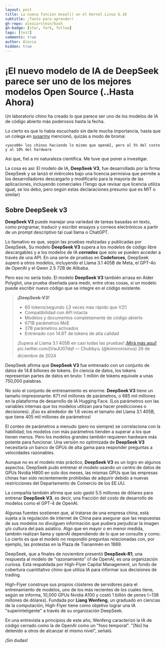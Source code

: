 ```yaml
---
layout: post
title: La nueva funcion mseal() en el Kernel Linux 6.10
subtitle: ¡Tanto para aprender!
gh-repo: alexiarstein/bash
gh-badge: [star, fork, follow]
tags: [test]
comments: true
author: Alexia
hidden: true
---
```


# ¡El nuevo modelo de IA de DeepSeek parece ser uno de los mejores modelos Open Source (..Hasta Ahora)

Un laboratorio chino ha creado lo que parece ser uno de los modelos de IA de código abierto más poderosos hasta la fecha.

Lo cierto es que lo había escuchado sin darle mucha importancia, hasta que un colega en [sysarmy](https://sysarmy.com) mencionó, quizás a modo de broma:

```
<yaco06> los chinos haciendo lo mismo que openAI, pero al 5% del costo y al 10% del hardware
```

Así que, fiel a mi naturaleza científica. Me tuve que poner a investigar. 

La cosa es así: El modelo de IA, **DeepSeek V3**, fue desarrollado por la firma DeepSeek y se lanzó el miércoles bajo una licencia permisiva que permite a los desarrolladores descargarlo y modificarlo para la mayoría de las 
aplicaciones, incluyendo comerciales (Tengo que revisar que licencia utiliza igual, se los debo, pero según estas declaraciones presumo que es MIT o similar)

## Sobre DeepSeek v3 

**DeepSeek V3** puede manejar una variedad de tareas basadas en texto, como programar, traducir y escribir ensayos y correos electrónicos a partir de un prompt descriptivo tal cual llama o ChatGPT.

Lo llamativo es que, según las pruebas realizadas y publicadas por DeepSeek, Su modelo **DeepSeek V3** supera a los modelos de código libre descargables y a los modelos de IA _**cerrados**_ que solo se pueden acceder a través de una 
API. En una serie de pruebas en **Codeforces**, DeepSeek superó a otros modelos, incluyendo el Llama 3.1 405B de Meta, el GPT-4o de OpenAI y el Qwen 2.5 72B de Alibaba.

Pero eso no sería todo. El modelo **DeepSeek V3** también arrasa en Aider Polyglot, una prueba diseñada para medir, entre otras cosas, si un modelo puede escribir nuevo código que se integre en el código existente.

> **¡DeepSeek-V3!**
> 
> - 60 tokens/segundo (¡3 veces más rápido que V2!)
> - Compatibilidad con API intacta
> - Modelos y documentos completamente de código abierto
> - 671B parámetros MoE
> - 37B parámetros activados
> - Entrenado con 14.8T de tokens de alta calidad
> 
> ¡Supera al Llama 3.1 405B en casi todas las pruebas!
> [¡Mirá más aquí!](https://t.co/OiHu17hBSI) pic.twitter.com/jVwJU07dqf
> — Chubby♨️ (@kimmonismus) 26 de diciembre de 2024

DeepSeek afirma que **DeepSeek V3** fue entrenado con un conjunto de datos de 14.8 billones de tokens. En ciencia de datos, los tokens representan partes de datos en bruto: 1 millón de tokens equivale a unas 750,000 palabras.

No solo el conjunto de entrenamiento es enorme. **DeepSeek V3** tiene un tamaño impresionante: 671 mil millones de parámetros, o 685 mil millones en la plataforma de desarrollo de IA Hugging Face. (Los parámetros son las 
variables internas que los modelos utilizan para hacer predicciones o decisiones). ¡Eso es alrededor de 1.6 veces el tamaño del Llama 3.1 405B, que tiene 405 mil millones de parámetros!

El conteo de parámetros a menudo (pero no siempre) se correlaciona con la habilidad; los modelos con más parámetros tienden a superar a los que tienen menos. Pero los modelos grandes también requieren hardware más potente para 
funcionar. Una versión no optimizada de **DeepSeek V3** necesitaría un banco de GPUs de alta gama para responder preguntas a velocidades razonables.

Aunque no es el modelo más práctico, **DeepSeek V3** es un logro en algunos aspectos. DeepSeek pudo entrenar el modelo usando un centro de datos de GPUs Nvidia H800 en solo dos meses, las mismas GPUs que las empresas chinas 
han sido recientemente prohibidas de adquirir debido a nuevas restricciones del Departamento de Comercio de los EE.UU.

La compañía también afirma que solo gastó 5.5 millones de dólares para entrenar **DeepSeek V3**, es decir, una fracción del costo de desarrollo de modelos como el GPT-4 de OpenAI.


Algunas fuentes sostienen que, al tratarse de una empresa china, está sujeta a la regulación de internet de China para asegurar que las respuestas de sus modelos no divulguen información que pudiera perjudicar la imagen y/o 
cultura del país asiatico. Algo que en mayor o en menor medida, también realizan llama y openAI dependiendo de lo que se consulte y como.
Lo cierto es que el modelo no respondió preguntas relacionadas con, por ejemplo, las protestas en la Plaza de Tiananmén en 1989.

DeepSeek, que a finales de noviembre presentó **DeepSeek-R1**, una respuesta al modelo de "razonamiento" o1 de OpenAI, es una organización curiosa. Está respaldada por High-Flyer Capital Management, un fondo de cobertura 
cuantitativo chino que utiliza IA para informar sus decisiones de trading.

High-Flyer construye sus propios clústeres de servidores para el entrenamiento de modelos, uno de los más recientes de los cuales tiene, según se informa, 10,000 GPUs Nvidia A100 y costó 1 billón de yenes (~138 millones de 
dólares). Fundada por **Liang Wenfeng**, un graduado en ciencias de la computación, High-Flyer tiene como objetivo lograr una IA "superinteligente" a través de su organización DeepSeek.

En una entrevista a principios de este año, Wenfeng caracterizó la IA de código cerrado como la de OpenAI como un "foso temporal". "[No] ha detenido a otros de alcanzar el mismo nivel", señaló.

¡Sin dudas!
